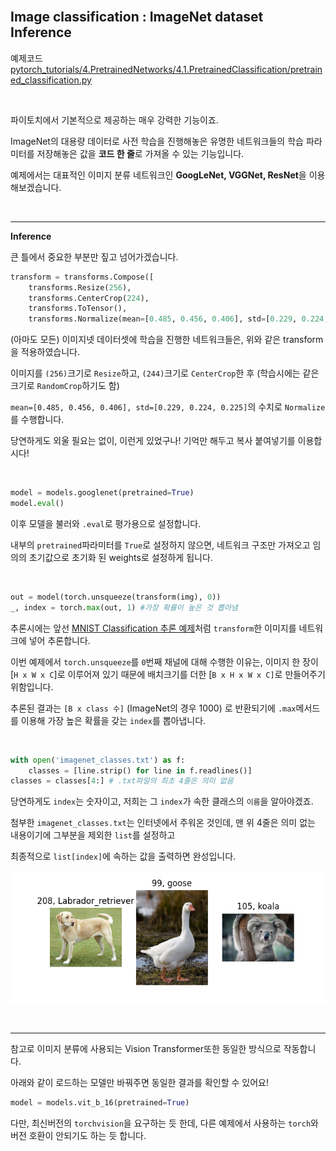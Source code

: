 
<br>

## Image classification : ImageNet dataset Inference

예제코드 [pytorch_tutorials/4.PretrainedNetworks/4.1.PretrainedClassification/pretrained_classification.py](https://github.com/wooni-github/pytorch_tutorials/blob/main/4.PretrainedNetworks/4.1.PretrainedClassification/pretrained_classification.py)

<br>

파이토치에서 기본적으로 제공하는 매우 강력한 기능이죠.

ImageNet의 대용량 데이터로 사전 학습을 진행해놓은 유명한 네트워크들의 학습 파라미터를 저장해놓은 값을 **코드 한 줄**로 가져올 수 있는 기능입니다.

예제에서는 대표적인 이미지 분류 네트워크인 **GoogLeNet, VGGNet, ResNet**을 이용해보겠습니다.

<br>

---
**Inference**

큰 틀에서 중요한 부분만 짚고 넘어가겠습니다.

```python
transform = transforms.Compose([
    transforms.Resize(256),
    transforms.CenterCrop(224),
    transforms.ToTensor(),
    transforms.Normalize(mean=[0.485, 0.456, 0.406], std=[0.229, 0.224, 0.225])])
```

(아마도 모든) 이미지넷 데이터셋에 학습을 진행한 네트워크들은, 위와 같은 transform을 적용하였습니다.

이미지를 `(256)`크기로 `Resize`하고, `(244)`크기로 `CenterCrop`한 후 (학습시에는 같은크기로 `RandomCrop`하기도 함)

`mean=[0.485, 0.456, 0.406], std=[0.229, 0.224, 0.225]`의 수치로 `Normalize`를 수행합니다.

당연하게도 외울 필요는 없이, 이런게 있었구나! 기억만 해두고 복사 붙여넣기를 이용합시다!

<br>

```python
model = models.googlenet(pretrained=True)
model.eval()
```

이후 모델을 불러와 `.eval`로 평가용으로 설정합니다.

내부의 `pretrained`파라미터를 `True`로 설정하지 않으면, 네트워크 구조만 가져오고 임의의 초기값으로 초기화 된 weights로 설정하게 됩니다.

<br>

```python
out = model(torch.unsqueeze(transform(img), 0))
_, index = torch.max(out, 1) #가장 확률이 높은 것 뽑아냄
```

추론시에는 앞선 [MNIST Classification 추론 예제](https://github.com/wooni-github/pytorch_tutorials/blob/main/3.SimpleExamples/3.3.MNIST_MLP/3.3.MNIST_MLP.md)처럼
`transform`한 이미지를 네트워크에 넣어 추론합니다.

이번 예제에서 `torch.unsqueeze`를 `0`번째 채널에 대해 수행한 이유는, 이미지 한 장이 [`H x W x C`]로 이루어져 있기 때문에 배치크기를 더한 [`B x H x W x C]`로 만들어주기 위함입니다.

추론된 결과는 `[B x class 수]` (ImageNet의 경우 1000) 로 반환되기에 `.max`메서드를 이용해 가장 높은 확률을 갖는 `index`를 뽑아냅니다.

<br>

```python
with open('imagenet_classes.txt') as f:
    classes = [line.strip() for line in f.readlines()]
classes = classes[4:] # .txt파일의 최초 4줄은 의미 없음
``` 

당연하게도 `index`는 숫자이고, 저희는 그 `index`가 속한 클래스의 `이름`을 알아야겠죠.

첨부한 `imagenet_classes.txt`는 인터넷에서 주워온 것인데, 맨 위 4줄은 의미 없는 내용이기에 그부분을 제외한 `list`를 설정하고

최종적으로 `list[index]`에 속하는 값을 출력하면 완성입니다.
 
![pertrained_classification](pretrained_classification.png)


<br>

----

참고로 이미지 분류에 사용되는 Vision Transformer또한 동일한 방식으로 작동합니다.

아래와 같이 로드하는 모델만 바꿔주면 동일한 결과를 확인할 수 있어요!

```python
model = models.vit_b_16(pretrained=True)
```

다만, 최신버전의 `torchvision`을 요구하는 듯 한데, 다른 예제에서 사용하는 `torch`와 버전 호환이 안되기도 하는 듯 합니다.


